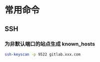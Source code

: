 # 常用命令

## SSH

### 为非默认端口的站点生成 known_hosts <!-- {docsify-ignore} -->

```bash
ssh-keyscan -p 9522 gitlab.xxx.com
```
